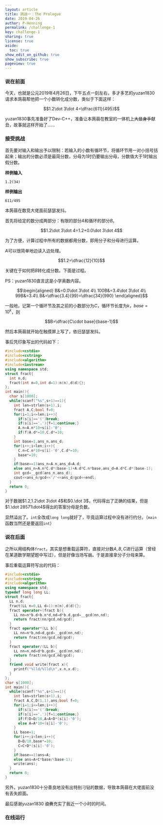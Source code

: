 ```yaml
---
layout: article
title: 挑战一：The Prologue
date: 2019-04-26
author: P-Henning
permalink: /challenge-1
key: challenge-1
sharing: true
license: true
aside:
  toc: true
show_edit_on_github: true
show_subscribe: true
pageview: true
---
```


### 说在前面

今天，也就是公元2019年4月26日，下午五点一刻左右，多才多艺的yuzan1830请求本蒟蒻帮他把一个小数转化成分数，类似于下面这样：

$$1.2\dot 3\dot 4=\dfrac{611}{495}$$

yuzan1830事先准备好了Dev-C++，准备让本蒟蒻在教室的一体机上~~大显身手~~献丑，故事就这样开始了……

### 接受挑战

首先要对输入和输出予以限制：若输入的小数有循环节，将循环节用一对小括号括起来；输出的分数必须是最简分数，分母为$1$时仍要输出分母，分数值大于$1$时输出假分数。

**样例输入**

    1.2(34)
    
**样例输出**

    611/495

本蒟蒻在数竞大佬面前瑟瑟发抖。

首先将给定的数分成两部分：有限的部分$A$和循环的部分$B$。

$$1.2\dot 3\dot 4=1.2+0.0\dot 3\dot 4$$

为了方便，计算过程中所有的数据都用分数，即用分子和分母进行运算。

$A$可以很简单地边读入边处理。

$$1.2=\dfrac{12}{10}$$

关键在于如何把$B$转化成分数。下面是过程。

PS：yuzan1830直言这是小学奥数内容。

$$\begin{aligned}
B&=0.0\dot 3\dot 4\\
100B&=3.4\dot 3\dot 4\\
99B&=3.4\\
B&=\dfrac{3.4}{99}=\dfrac{34}{990}
\end{aligned}$$

一般地，记第一个循环节及其之前的小数部分为$C$，循环节长度为$k$，$base=10^k$，则

$$B=\dfrac{C\cdot base}{base-1}$$

然后本蒟蒻就开始在触摸屏上写了，依旧瑟瑟发抖。

事后凭印象写出的代码如下：

```cpp
#include<cstdio>
#include<cstring>
#include<algorithm>
#include<iostream>
using namespace std;
struct fract{
  int n,d;
  fract(int n=0,int d=1):n(n),d(d){};
};
int main(){
  char s[1000];
  while(scanf("%s",s+1)==1){
    int len=strlen(s+1),i;
    fract A,C;bool f=0;
    for(i=1;i<=len;i++){
      if(s[i]=='(')break;
      if(s[i]=='.'){f=1;continue;}
      A.n=A.n*10+s[i]-'0';
      if(f)A.d*=10,C.d*=10;
    }
    int base=1,ans_n,ans_d;
    for(i++;i<len;i++){
      C.n=C.n*10+s[i]-'0',C.d*=10;
      base*=10;
    }
    if(base==1)ans_n=A.n,ans_d=A.d;
    else ans_n=A.n*C.d*(base-1)+A.d*C.n*base,ans_d=A.d*C.d*(base-1);
    int gcd=__gcd(ans_n,ans_d);
    cout<<ans_n/gcd<<'/'<<ans_d/gcd<<endl;
  }
  return 0;
}
```

对于数据$1.2,1.2\dot 3\dot 4$和$0.\dot 3$，代码得出了正确的结果，但是$1.\dot 28571\dot4$得出的答案分母是负数。

显然溢出了。`int`全改成`long long`就好了，毕竟运算过程中没有进行约分。（`main`函数当然还是要返回`int`）

### 说在后面

之所以用结构体`fract`，其实是想重载运算符，直接对分数$A,B,C$进行运算（曾经在某道数学期望题中写过），但是好像当场写崩。于是直接拿分子分母来算。

事后重载运算符写出的代码：

```cpp
#include<cstdio>
#include<cstring>
#include<algorithm>
using namespace std;
typedef long long LL;
struct fract{
  LL n,d;
  fract(LL n=0,LL d=1):n(n),d(d){};
  fract operator+(fract b){
    LL nn=n*b.d+b.n*d,nd=d*b.d,gcd=__gcd(nn,nd);
    return fract(nn/gcd,nd/gcd);
  }
  fract operator*(LL b){
    LL nn=n*b,nd=d,gcd=__gcd(nn,nd);
    return fract(nn/gcd,nd/gcd);
  }
  fract operator/(LL b){
    LL nn=n,nd=d*b,gcd=__gcd(nn,nd);
    return fract(nn/gcd,nd/gcd);
  }
  friend void write(fract x){
    printf("%lld/%lld\n",x.n,x.d);
  }
};
char s[1000];
int main(){
  while(scanf("%s",s+1)==1){
    int len=strlen(s+1),i;
    fract A,C,D(1,1),ans;bool f=0;
    for(i=1;i<=len;i++){
      if(s[i]=='(')break;
      if(s[i]=='.'){f=1;continue;}
      if(f)D=D/10,A=A+D*(s[i]-'0');
      else A=A*10+(s[i]-'0');
    }
    LL base=1;
    for(i++;i<len;i++){
      D=D/10,base*=10;
      C=C+D*(s[i]-'0');
    }
    if(base==1)ans=A;
    else ans=A+C*base/(base-1);
    write(ans);
  }
  return 0;
}
```

另外，yuzan1830十分善良地没有出特别刁钻的数据，导致本蒟蒻在大佬面前没有丢失颜面。

最后感谢yuzan1830 ~~浪费~~充实了我近一个小时的时间。

### 在线运行

<div data-pym-src="https://www.jdoodle.com/embed/v0/1Vhk"></div>

<script src="https://www.jdoodle.com/assets/jdoodle-pym.min.js" type="text/javascript"></script>
